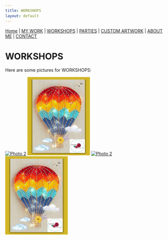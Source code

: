 ```yaml
---
title: WORKSHOPS
layout: default
---
```


<nav style="margin-bottom:1.5em">
	<a href="/">Home</a> |
	<a href="/mywork.html">MY WORK</a> |
	<a href="/workshops.html">WORKSHOPS</a> |
	<a href="/parties.html">PARTIES</a> |
	<a href="/customartwork.html">CUSTOM ARTWORK</a> |
	<a href="/about.html">ABOUT ME</a> |
	<a href="/contact.html">CONTACT</a>
</nav>


# WORKSHOPS

Here are some pictures for WORKSHOPS:

<a href="/assets/images/photo2.jpg" target="_blank"><img src="/assets/images/photo2.jpg" alt="Photo 2" width="200"></a>
<a href="/assets/images/photo1.jpg" target="_blank"><img src="/assets/images/photo1.jpg" alt="Photo 1" width="200"></a>
<a href="/assets/images/photo2.jpg" target="_blank"><img src="/assets/images/photo2.jpg" alt="Photo 2" width="200"></a>
<a href="/assets/images/photo1.jpg" target="_blank"><img src="/assets/images/photo1.jpg" alt="Photo 1" width="200"></a>
